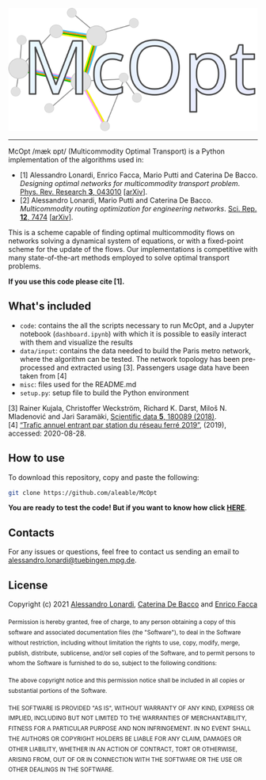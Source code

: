 ![alt text](https://github.com/aleable/McOpt/blob/main/misc/logo.svg)

___

McOpt /mæk ɒpt/ (Multicommodity Optimal Transport) is a Python implementation of the algorithms used in:

- [1] Alessandro Lonardi, Enrico Facca, Mario Putti and Caterina De Bacco. <i>Designing optimal networks for multicommodity transport problem</i>. <a href="https://journals.aps.org/prresearch/abstract/10.1103/PhysRevResearch.3.043010">Phys. Rev. Research <b>3</b>, 043010</a> [<a href="https://arxiv.org/abs/2010.14377">arXiv</a>].
- [2] Alessandro Lonardi, Mario Putti and Caterina De Bacco. <i>Multicommodity routing optimization for engineering networks</i>. <a href="https://www.nature.com/articles/s41598-022-11348-9">Sci. Rep. <b>12</b>, 7474</a> [<a href="https://arxiv.org/abs/2110.06171">arXiv</a>].

This is a scheme capable of finding optimal multicommodity flows on networks solving a dynamical system of equations, or with a fixed-point scheme for the update of the flows. Our implementations is competitive with many state-of-the-art methods employed to solve optimal transport problems.

**If you use this code please cite [1].**

## What's included

- ```code```: contains the all the scripts necessary to run McOpt, and a Jupyter notebook (```dashboard.ipynb```) with which it is possible to easily interact with them and visualize the results
- ```data/input```: contains the data needed to build the Paris metro network, where the algorithm can be tested. The network topology has been pre-processed and extracted using [3]. Passengers usage data have been taken from [4]
- ```misc```: files used for the README.md
- ```setup.py```: setup file to build the Python environment

[3] Rainer Kujala, Christoffer Weckström, Richard K. Darst, Miloš N. Mladenović and Jari Saramäki, <a href="https://www.nature.com/articles/sdata201889">Scientific data <b>5</b>, 180089 (2018)</a>.<br/>
[4]  <a href="https://data.ratp.fr/explore/dataset/trafic-annuel-entrant-par-station-du-reseau-ferre-2019/information/"> “Trafic annuel entrant par station du réseau ferré 2019”</a>, (2019), accessed: 2020-08-28.

## How to use

To download this repository, copy and paste the following:

```bash
git clone https://github.com/aleable/McOpt
```


**You are ready to test the code! But if you want to know how click [HERE](https://github.com/aleable/McOpt/tree/main/code)**.

## Contacts

For any issues or questions, feel free to contact us sending an email to <a href="alessandro.lonardi@tuebingen.mpg.de">alessandro.lonardi@tuebingen.mpg.de</a>.

## License

Copyright (c) 2021 <a href="https://aleable.github.io/">Alessandro Lonardi</a>, <a href="https://www.cdebacco.com/">Caterina De Bacco</a> and <a href="https://enricofacca.github.io/">Enrico Facca</a>

<sub>Permission is hereby granted, free of charge, to any person obtaining a copy of this software and associated documentation files (the "Software"), to deal in the Software without restriction, including without limitation the rights to use, copy, modify, merge, publish, distribute, sublicense, and/or sell copies of the Software, and to permit persons to whom the Software is furnished to do so, subject to the following conditions:</sub>

<sub>The above copyright notice and this permission notice shall be included in all copies or substantial portions of the Software.</sub>

<sub>THE SOFTWARE IS PROVIDED "AS IS", WITHOUT WARRANTY OF ANY KIND, EXPRESS OR IMPLIED, INCLUDING BUT NOT LIMITED TO THE WARRANTIES OF MERCHANTABILITY, FITNESS FOR A PARTICULAR PURPOSE AND NON INFRINGEMENT. IN NO EVENT SHALL THE AUTHORS OR COPYRIGHT HOLDERS BE LIABLE FOR ANY CLAIM, DAMAGES OR OTHER LIABILITY, WHETHER IN AN ACTION OF CONTRACT, TORT OR OTHERWISE, ARISING FROM, OUT OF OR IN CONNECTION WITH THE SOFTWARE OR THE USE OR OTHER DEALINGS IN THE SOFTWARE.</sub>
